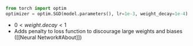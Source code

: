 ```python
from torch import optim
optimizer = optim.SGD(model.parameters(), lr=1e-3, weight_decay=1e-4)
```

- $0 < weight.decay <1$
- Adds penalty to loss function to discourage large weights and biases ([[Neural Network#About]])